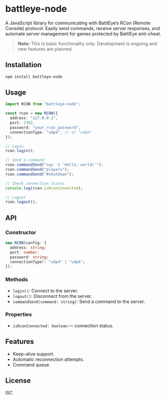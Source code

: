 # battleye-node

A JavaScript library for communicating with BattlEye’s RCon (Remote Console) protocol. Easily send commands, receive server responses, and automate server management for games protected by BattlEye anti-cheat.

> **Note:** This is basic functionality only. Development is ongoing and new features are planned.

## Installation

```sh
npm install battleye-node
```

## Usage

```typescript
import RCON from "battleye-node";

const rcon = new RCON({
  address: "127.0.0.1",
  port: 2302,
  password: "your_rcon_password",
  connectionType: "udp4", // or "udp6"
});

// Login
rcon.login();

// Send a command
rcon.commandSend("say -1 'Hello, world!'");
rcon.commandSend("players");
rcon.commandSend("#shutdown");

// Check connection status
console.log(rcon.isRconConnected);

// Logout
rcon.logout();
```

## API

### Constructor

```typescript
new RCON(config: {
  address: string;
  port: number;
  password: string;
  connectionType?: "udp4" | "udp6";
});
```

### Methods

- `login()`: Connect to the server.
- `logout()`: Disconnect from the server.
- `commandSend(command: string)`: Send a command to the server.

### Properties

- `isRconConnected: boolean` — connection status.

## Features

- Keep-alive support.
- Automatic reconnection attempts.
- Command queue.

## License

ISC
